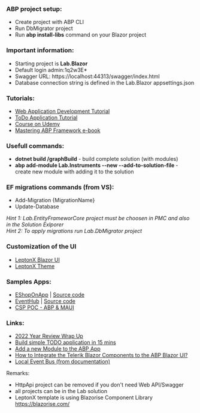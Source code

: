 ### ABP project setup: 
- Create project with ABP CLI 
- Run DbMigrator project 
- Run <b>abp install-libs</b> command on your Blazor project 

### Important information: 
- Starting project is <b>Lab.Blazor</b> 
- Default login admin:1q2w3E*
- Swagger URL: https://localhost:44313/swagger/index.html
- Database connection string is defined in the Lab.Blazor appsettings.json 

### Tutorials: 
- [Web Application Development Tutorial](https://docs.abp.io/en/abp/latest/Tutorials/Part-1?UI=BlazorServer&DB=EF)
- [ToDo Application Tutorial]("https://docs.abp.io/en/abp/latest/Tutorials/Todo/Index?UI=BlazorServer&DB=EF")
- [Course on Udemy]("https://www.udemy.com/course/build-todo-web-application-with-abp-framework/")
- [Mastering ABP Framework e-book](https://abp.io/books/mastering-abp-framework)

### Usefull commands:

- <b>dotnet build /graphBuild</b> - build complete solution (with modules)  
- <b>abp add-module Lab.Instruments --new --add-to-solution-file </b> - create new module with adding it to the solution  

### EF migrations commands (from VS): 
- Add-Migration {MigrationName}
- Update-Database 

<i>Hint 1: Lab.EntityFrameworCore project must be choosen in PMC and also in the Solution Exlporer</i> <br/> 
<i>Hint 2: To apply migrations run Lab.DbMigrator project</i>

### Customization of the UI 
- [LeptonX Blazor UI](https://docs.abp.io/en/commercial/latest/themes/lepton-x/blazor?UI=BlazorServer)
- [LeptonX Theme](https://leptontheme.com/) 

### Samples Apps:
- [EShopOnApp](https://www.eshoponabp.com/) | [Source code](https://github.com/abpframework/eShopOnAbp)
- [EventHub](https://www.openeventhub.com/) | [Source code](https://github.com/abpframework/eventhub)
- [CSP POC - ABP & MAUI](https://f2black.blob.core.windows.net/csp/POC_MAUI_APP.gif)

### Links:
- [2022 Year Review Wrap Up](https://blog.abp.io/abp/ABP-Year-Review-2022-Wrap-Up)
- [Build simple TODO application in 15 mins](https://youtu.be/Qb-hsf1ID7k)
- [Add a new Module to the ABP App](https://blog.antosubash.com/posts/abp-add-new-module)
- [How to Integrate the Telerik Blazor Components to the ABP Blazor UI?](https://community.abp.io/posts/how-to-integrate-the-telerik-blazor-components-to-the-abp-blazor-ui-q8g31abb?_ga=2.152629817.1455784776.1677557058-1202437795.1670611426)
- [Local Event Bus (from documentation)](https://docs.abp.io/en/abp/latest/Local-Event-Bus)

Remarks: 
- HttpApi project can be removed if you don't need Web API/Swagger 
- all projects can be in the Lab solution 
- LeptonX template is using Blazorise Component Library https://blazorise.com/ 